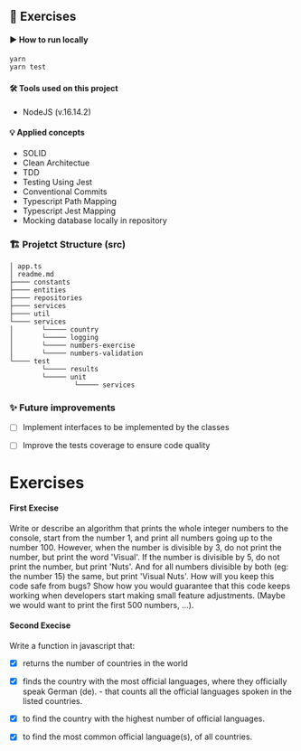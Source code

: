 ## 📝 Exercises

#### ▶️ How to run locally

```bash
yarn
yarn test
```

#### 🛠️ Tools used on this project 
- NodeJS (v.16.14.2)

#### 💡 Applied concepts
- SOLID
- Clean Architectue
- TDD
- Testing Using Jest
- Conventional Commits
- Typescript Path Mapping
- Typescript Jest Mapping
- Mocking database locally in repository

### 🏗️ Projetct Structure (src)
```
│ app.ts
│ readme.md
├──── constants
├──── entities
├──── repositories
├──── services
├──── util
└──── services
│       └───── country
│       └───── logging
│       └───── numbers-exercise
│       └───── numbers-validation
└──── test
        └───── results
        └───── unit
                └───── services
```

### ✨ Future improvements
- [ ] Implement interfaces to be implemented by the classes
- [ ] Improve the tests coverage to ensure code quality


# Exercises
#### First Execise
Write or describe an algorithm that prints the whole integer numbers to the console, start
from the number 1, and print all numbers going up to the number 100.
However, when the number is divisible by 3, do not print the number, but print the word
'Visual'. If the number is divisible by 5, do not print the number, but print 'Nuts'. And for
all numbers divisible by both (eg: the number 15) the same, but print 'Visual Nuts'.
How will you keep this code safe from bugs? Show how you would guarantee that this code
keeps working when developers start making small feature adjustments. (Maybe we would
want to print the first 500 numbers, ...).

#### Second Execise
Write a function in javascript that:
- [x] returns the number of countries in the world
- [x] finds the country with the most official languages, where they officially speak German
(de). - that counts all the official languages spoken in the listed countries.
- [x] to find the country with the highest number of official languages.
- [x] to find the most common official language(s), of all countries.

